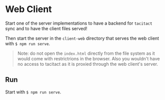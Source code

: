 # Web Client

Start one of the server implementations to have a backend for `tacitact` sync and to have the client files served!

Then start the server in the `client-web` directory that serves the web client with `$ npm run serve`.

> Note: do not open the `index.html` directly from the file system as it would come with restrictrions in the browser. Also you wouldn't have no access to tacitact as it is proxied through the web client's server.


## Run

Start with `$ npm run serve`.
